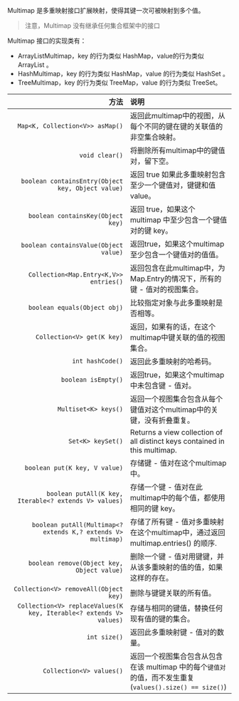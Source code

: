 
Multimap 是多重映射接口扩展映射，使得其键一次可被映射到多个值。

  > 注意，Multimap 没有继承任何集合框架中的接口

Multimap 接口的实现类有：

  - ArrayListMultimap，key 的行为类似 HashMap，value的行为类似 ArrayList 。
  - HashMultimap，key 的行为类似 HashMap，value 的行为类似 HashSet 。
  - TreeMultimap，key 的行为类似 TreeMap，value 的行为类似 TreeSet。

| 方法 | 说明 |
| -: | :- |
| `Map<K, Collection<V>> asMap()` | 返回此multimap中的视图，从每个不同的键在键的关联值的非空集合映射。|
| `void clear()` | 将删除所有multimap中的键值对，留下空。|
| `boolean containsEntry(Object key, Object value)` | 返回 true 如果此多重映射包含至少一个键值对，键键和值 value。|
| `boolean containsKey(Object key)` | 返回 true，如果这个 multimap 中至少包含一个键值对的键 key。|
| `boolean containsValue(Object value)` | 返回true，如果这个multimap至少包含一个键值对的值值。|
| `Collection<Map.Entry<K,V>> entries()` | 返回包含在此multimap中，为Map.Entry的情况下，所有的键 - 值对的视图集合。|
| `boolean equals(Object obj)` | 比较指定对象与此多重映射是否相等。|
| `Collection<V> get(K key)` | 返回，如果有的话，在这个multimap中键关联的值的视图集合。|
| `int hashCode()` | 返回此多重映射的哈希码。|
| `boolean isEmpty()` | 返回true，如果这个multimap中未包含键 - 值对。|
| `Multiset<K> keys()` | 返回一个视图集合包含从每个键值对这个multimap中的关键，没有折叠重复。|
| `Set<K> keySet()` | Returns a view collection of all distinct keys contained in this multimap.| 
| `boolean put(K key, V value)` | 存储键 - 值对在这个multimap中。| 
| `boolean putAll(K key, Iterable<? extends V> values)` | 存储一个键 - 值对在此multimap中的每个值，都使用相同的键 key。 |
| `boolean putAll(Multimap<? extends K,? extends V> multimap)` | 存储了所有键 - 值对多重映射在这个multimap中，通过返回 multimap.entries() 的顺序. |
| `boolean remove(Object key, Object value)` | 删除一个键 - 值对用键键，并从该多重映射的值的值，如果这样的存在。| 
| `Collection<V> removeAll(Object key)` | 删除与键键关联的所有值。| 
| `Collection<V> replaceValues(K key, Iterable<? extends V> values)` | 存储与相同的键值，替换任何现有值的键的集合。 |
| `int size()` | 返回此多重映射键 - 值对的数量。| 
| `Collection<V> values()` | 返回一个视图集合包含从包含在该 multimap 中的每个`键值对`的值，而不发生重复 (`values().size() == size()`) |
